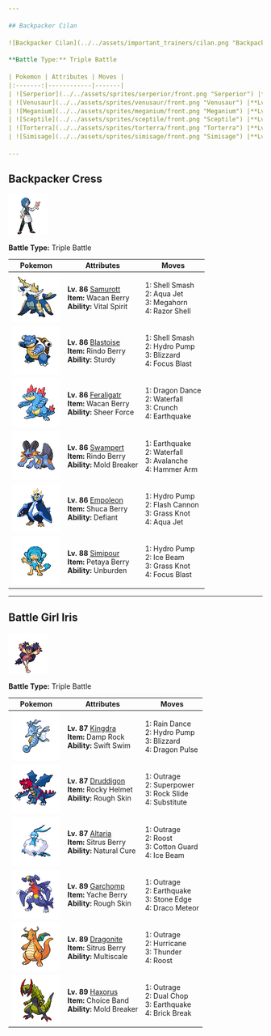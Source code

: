 ```yaml
---

## Backpacker Cilan

![Backpacker Cilan](../../assets/important_trainers/cilan.png "Backpacker Cilan")

**Battle Type:** Triple Battle

| Pokemon | Attributes | Moves |
|:-------:|------------|-------|
| ![Serperior](../../assets/sprites/serperior/front.png "Serperior") |**Lv. 86** [Serperior](../../pokemon/serperior.md/)<br>**Item:** <span class="tooltip" title="Weakens a supereffective Ice-type attack against the holding Pokémon.">Yache Berry</span><br>**Ability:** <span class="tooltip" title="Makes stat changes have an opposite effect.">Contrary</span> | 1: <span class='tooltip' title='The user whips up a storm of leaves around the target. The attack’s recoil harshly reduces the user’s Sp. Atk stat.'>Leaf Storm</span><br>2: <span class='tooltip' title='A wondrous wall of light is put up to suppress damage from special attacks for five turns.'>Light Screen</span><br>3: <span class='tooltip' title='A wondrous wall of light is put up to suppress damage from physical attacks for five turns.'>Reflect</span><br>4: <span class='tooltip' title='The user intensifies the sun for five turns, powering up Fire-type moves.'>Sunny Day</span> |
| ![Venusaur](../../assets/sprites/venusaur/front.png "Venusaur") |**Lv. 86** [Venusaur](../../pokemon/venusaur.md/)<br>**Item:** <span class="tooltip" title="Weakens a supereffective Psychic-type attack against the holding Pokémon.">Payapa Berry</span><br>**Ability:** <span class="tooltip" title="Boosts the Pokémon’s Speed in sunshine.">Chlorophyll</span> | 1: <span class='tooltip' title='The user’s body grows all at once, raising the Attack and Sp. Atk stats.'>Growth</span><br>2: <span class='tooltip' title='The user sets off an earthquake that strikes those around it.'>Earthquake</span><br>3: <span class='tooltip' title='The user violently whirls its vines or tentacles to harshly lash the target.'>Power Whip</span><br>4: <span class='tooltip' title='Unsanitary sludge is hurled at the target. It may also poison the target.'>Sludge Bomb</span> |
| ![Meganium](../../assets/sprites/meganium/front.png "Meganium") |**Lv. 86** [Meganium](../../pokemon/meganium.md/)<br>**Item:** <span class="tooltip" title="Weakens a supereffective Poison-type attack against the holding Pokémon.">Kebia Berry</span><br>**Ability:** <span class="tooltip" title="All status problems heal when it switches out.">Natural Cure</span> | 1: <span class='tooltip' title='The user releases a soothing scent that heals all status problems affecting the user’s party.'>Aromatherapy</span><br>2: <span class='tooltip' title='The user attacks the target by scattering petals for two to three turns. The user then becomes confused.'>Petal Dance</span><br>3: <span class='tooltip' title='A move that leaves the target badly poisoned. Its poison damage worsens every turn.'>Toxic</span><br>4: <span class='tooltip' title='A seed is planted on the target. It steals some HP from the target every turn.'>Leech Seed</span> |
| ![Sceptile](../../assets/sprites/sceptile/front.png "Sceptile") |**Lv. 86** [Sceptile](../../pokemon/sceptile.md/)<br>**Item:** <span class="tooltip" title="Weakens a supereffective Bug-type attack against the holding Pokémon.">Tanga Berry</span><br>**Ability:** <span class="tooltip" title="Powers up moves of the same type.">Adaptability</span> | 1: <span class='tooltip' title='The user draws power from nature and fires it at the target. It may also lower the target’s Sp. Def.'>Energy Ball</span><br>2: <span class='tooltip' title='The user heightens its mental focus and unleashes its power. It may also lower the target’s Sp. Def.'>Focus Blast</span><br>3: <span class='tooltip' title='The target is attacked with a shock wave generated by the user’s gaping mouth.'>Dragon Pulse</span><br>4: <span class='tooltip' title='The user whips up a storm of leaves around the target. The attack’s recoil harshly reduces the user’s Sp. Atk stat.'>Leaf Storm</span> |
| ![Torterra](../../assets/sprites/torterra/front.png "Torterra") |**Lv. 86** [Torterra](../../pokemon/torterra.md/)<br>**Item:** <span class="tooltip" title="Weakens a supereffective Fire-type attack against the holding Pokémon.">Occa Berry</span><br>**Ability:** <span class="tooltip" title="It cannot be knocked out with one hit.">Sturdy</span> | 1: <span class='tooltip' title='The user sets off an earthquake that strikes those around it.'>Earthquake</span><br>2: <span class='tooltip' title='The user crunches up the target with sharp fangs. It may also lower the target’s Defense stat.'>Crunch</span><br>3: <span class='tooltip' title='The user slams its rugged body into the target to attack. The user also sustains serious damage.'>Wood Hammer</span><br>4: <span class='tooltip' title='The user stabs the foe with sharpened stones from below. It has a high critical-hit ratio.'>Stone Edge</span> |
| ![Simisage](../../assets/sprites/simisage/front.png "Simisage") |**Lv. 88** [Simisage](../../pokemon/simisage.md/)<br>**Item:** <span class="tooltip" title="If held by a Pokémon, it raises its Attack stat in a pinch.">Liechi Berry</span><br>**Ability:** <span class="tooltip" title="Raises Speed if a held item is used.">Unburden</span> | 1: <span class='tooltip' title='The user whips up a storm of leaves around the target. The attack’s recoil harshly reduces the user’s Sp. Atk stat.'>Leaf Storm</span><br>2: <span class='tooltip' title='Large boulders are hurled at the opposing team to inflict damage. It may also make the targets flinch.'>Rock Slide</span><br>3: <span class='tooltip' title='The user slashes with a sharp claw made from shadows. Critical hits land more easily.'>Shadow Claw</span><br>4: <span class='tooltip' title='A powerful low kick that makes the target fall over. It inflicts greater damage on heavier targets.'>Low Kick</span> |

---
```


## Backpacker Cress

![Backpacker Cress](../../assets/important_trainers/cress.png "Backpacker Cress")

**Battle Type:** Triple Battle

| Pokemon | Attributes | Moves |
|:-------:|------------|-------|
| ![Samurott](../../assets/sprites/samurott/front.png "Samurott") |**Lv. 86** [Samurott](../../pokemon/samurott.md/)<br>**Item:** <span class="tooltip" title="Weakens a supereffective Electric-type attack against the holding Pokémon.">Wacan Berry</span><br>**Ability:** <span class="tooltip" title="Prevents the Pokémon from falling asleep.">Vital Spirit</span> | 1: <span class='tooltip' title='The user breaks its shell, lowering its Defense and Sp. Def stats but sharply raising Attack, Sp. Atk, and Speed stats.'>Shell Smash</span><br>2: <span class='tooltip' title='The user lunges at the target at a speed that makes it almost invisible. It is sure to strike first.'>Aqua Jet</span><br>3: <span class='tooltip' title='Using its tough and impressive horn, the user rams into the target with no letup.'>Megahorn</span><br>4: <span class='tooltip' title='The user cuts its target with sharp shells. This attack may also lower the target’s Defense stat.'>Razor Shell</span> |
| ![Blastoise](../../assets/sprites/blastoise/front.png "Blastoise") |**Lv. 86** [Blastoise](../../pokemon/blastoise.md/)<br>**Item:** <span class="tooltip" title="Weakens a supereffective Grass-type attack against the holding Pokémon.">Rindo Berry</span><br>**Ability:** <span class="tooltip" title="It cannot be knocked out with one hit.">Sturdy</span> | 1: <span class='tooltip' title='The user breaks its shell, lowering its Defense and Sp. Def stats but sharply raising Attack, Sp. Atk, and Speed stats.'>Shell Smash</span><br>2: <span class='tooltip' title='The target is blasted by a huge volume of water launched under great pressure.'>Hydro Pump</span><br>3: <span class='tooltip' title='A howling blizzard is summoned to strike the opposing team. It may also freeze them solid.'>Blizzard</span><br>4: <span class='tooltip' title='The user heightens its mental focus and unleashes its power. It may also lower the target’s Sp. Def.'>Focus Blast</span> |
| ![Feraligatr](../../assets/sprites/feraligatr/front.png "Feraligatr") |**Lv. 86** [Feraligatr](../../pokemon/feraligatr.md/)<br>**Item:** <span class="tooltip" title="Weakens a supereffective Electric-type attack against the holding Pokémon.">Wacan Berry</span><br>**Ability:** <span class="tooltip" title="Removes added effects to increase move damage.">Sheer Force</span> | 1: <span class='tooltip' title='The user vigorously performs a mystic, powerful dance that boosts its Attack and Speed stats.'>Dragon Dance</span><br>2: <span class='tooltip' title='The user charges at the target and may make it flinch. It can also be used to climb a waterfall.'>Waterfall</span><br>3: <span class='tooltip' title='The user crunches up the target with sharp fangs. It may also lower the target’s Defense stat.'>Crunch</span><br>4: <span class='tooltip' title='The user sets off an earthquake that strikes those around it.'>Earthquake</span> |
| ![Swampert](../../assets/sprites/swampert/front.png "Swampert") |**Lv. 86** [Swampert](../../pokemon/swampert.md/)<br>**Item:** <span class="tooltip" title="Weakens a supereffective Grass-type attack against the holding Pokémon.">Rindo Berry</span><br>**Ability:** <span class="tooltip" title="Moves can be used regardless of Abilities.">Mold Breaker</span> | 1: <span class='tooltip' title='The user sets off an earthquake that strikes those around it.'>Earthquake</span><br>2: <span class='tooltip' title='The user charges at the target and may make it flinch. It can also be used to climb a waterfall.'>Waterfall</span><br>3: <span class='tooltip' title='An attack move that inflicts double the damage if the user has been hurt by the target in the same turn.'>Avalanche</span><br>4: <span class='tooltip' title='The user swings and hits with its strong and heavy fist. It lowers the user’s Speed, however.'>Hammer Arm</span> |
| ![Empoleon](../../assets/sprites/empoleon/front.png "Empoleon") |**Lv. 86** [Empoleon](../../pokemon/empoleon.md/)<br>**Item:** <span class="tooltip" title="Weakens a supereffective Ground-type attack against the holding Pokémon.">Shuca Berry</span><br>**Ability:** <span class="tooltip" title="When its stats are lowered its Attack increases.">Defiant</span> | 1: <span class='tooltip' title='The target is blasted by a huge volume of water launched under great pressure.'>Hydro Pump</span><br>2: <span class='tooltip' title='The user gathers all its light energy and releases it at once. It may also lower the target’s Sp. Def stat.'>Flash Cannon</span><br>3: <span class='tooltip' title='The user snares the target with grass and trips it. The heavier the target, the greater the damage.'>Grass Knot</span><br>4: <span class='tooltip' title='The user lunges at the target at a speed that makes it almost invisible. It is sure to strike first.'>Aqua Jet</span> |
| ![Simipour](../../assets/sprites/simipour/front.png "Simipour") |**Lv. 88** [Simipour](../../pokemon/simipour.md/)<br>**Item:** <span class="tooltip" title="If held by a Pokémon, it raises its Sp. Atk stat in a pinch.">Petaya Berry</span><br>**Ability:** <span class="tooltip" title="Raises Speed if a held item is used.">Unburden</span> | 1: <span class='tooltip' title='The target is blasted by a huge volume of water launched under great pressure.'>Hydro Pump</span><br>2: <span class='tooltip' title='The target is struck with an icy-cold beam of energy. It may also freeze the target solid.'>Ice Beam</span><br>3: <span class='tooltip' title='The user snares the target with grass and trips it. The heavier the target, the greater the damage.'>Grass Knot</span><br>4: <span class='tooltip' title='The user heightens its mental focus and unleashes its power. It may also lower the target’s Sp. Def.'>Focus Blast</span> |

---

## Battle Girl Iris

![Battle Girl Iris](../../assets/important_trainers/iris.png "Battle Girl Iris")

**Battle Type:** Triple Battle

| Pokemon | Attributes | Moves |
|:-------:|------------|-------|
| ![Kingdra](../../assets/sprites/kingdra/front.png "Kingdra") |**Lv. 87** [Kingdra](../../pokemon/kingdra.md/)<br>**Item:** <span class="tooltip" title="A Pokémon held item that extends the duration of the move Rain Dance used by the holder.">Damp Rock</span><br>**Ability:** <span class="tooltip" title="Boosts the Pokémon’s Speed in rain.">Swift Swim</span> | 1: <span class='tooltip' title='The user summons a heavy rain that falls for five turns, powering up Water-type moves.'>Rain Dance</span><br>2: <span class='tooltip' title='The target is blasted by a huge volume of water launched under great pressure.'>Hydro Pump</span><br>3: <span class='tooltip' title='A howling blizzard is summoned to strike the opposing team. It may also freeze them solid.'>Blizzard</span><br>4: <span class='tooltip' title='The target is attacked with a shock wave generated by the user’s gaping mouth.'>Dragon Pulse</span> |
| ![Druddigon](../../assets/sprites/druddigon/front.png "Druddigon") |**Lv. 87** [Druddigon](../../pokemon/druddigon.md/)<br>**Item:** <span class="tooltip" title="If the holder of this item takes damage, the attacker will also be damaged upon contact.">Rocky Helmet</span><br>**Ability:** <span class="tooltip" title="Inflicts damage to the attacker on contact.">Rough Skin</span> | 1: <span class='tooltip' title='The user rampages and attacks for two to three turns. It then becomes confused, however.'>Outrage</span><br>2: <span class='tooltip' title='The user attacks the target with great power. However, it also lowers the user’s Attack and Defense.'>Superpower</span><br>3: <span class='tooltip' title='Large boulders are hurled at the opposing team to inflict damage. It may also make the targets flinch.'>Rock Slide</span><br>4: <span class='tooltip' title='The user makes a copy of itself using some of its HP. The copy serves as the user’s decoy.'>Substitute</span> |
| ![Altaria](../../assets/sprites/altaria/front.png "Altaria") |**Lv. 87** [Altaria](../../pokemon/altaria.md/)<br>**Item:** <span class="tooltip" title="If held by a Pokémon, it heals the user’s HP a little.">Sitrus Berry</span><br>**Ability:** <span class="tooltip" title="All status problems heal when it switches out.">Natural Cure</span> | 1: <span class='tooltip' title='The user rampages and attacks for two to three turns. It then becomes confused, however.'>Outrage</span><br>2: <span class='tooltip' title='The user lands and rests its body. It restores the user’s HP by up to half of its max HP.'>Roost</span><br>3: <span class='tooltip' title='The user protects itself by wrapping its body in soft cotton, drastically raising the user’s Defense stat.'>Cotton Guard</span><br>4: <span class='tooltip' title='The target is struck with an icy-cold beam of energy. It may also freeze the target solid.'>Ice Beam</span> |
| ![Garchomp](../../assets/sprites/garchomp/front.png "Garchomp") |**Lv. 89** [Garchomp](../../pokemon/garchomp.md/)<br>**Item:** <span class="tooltip" title="Weakens a supereffective Ice-type attack against the holding Pokémon.">Yache Berry</span><br>**Ability:** <span class="tooltip" title="Inflicts damage to the attacker on contact.">Rough Skin</span> | 1: <span class='tooltip' title='The user rampages and attacks for two to three turns. It then becomes confused, however.'>Outrage</span><br>2: <span class='tooltip' title='The user sets off an earthquake that strikes those around it.'>Earthquake</span><br>3: <span class='tooltip' title='The user stabs the foe with sharpened stones from below. It has a high critical-hit ratio.'>Stone Edge</span><br>4: <span class='tooltip' title='Comets are summoned down from the sky onto the target. The attack’s recoil harshly reduces the user’s Sp. Atk stat.'>Draco Meteor</span> |
| ![Dragonite](../../assets/sprites/dragonite/front.png "Dragonite") |**Lv. 89** [Dragonite](../../pokemon/dragonite.md/)<br>**Item:** <span class="tooltip" title="If held by a Pokémon, it heals the user’s HP a little.">Sitrus Berry</span><br>**Ability:** <span class="tooltip" title="Reduces damage when HP is full.">Multiscale</span> | 1: <span class='tooltip' title='The user rampages and attacks for two to three turns. It then becomes confused, however.'>Outrage</span><br>2: <span class='tooltip' title='The user attacks by wrapping its opponent in a fierce wind that flies up into the sky. It may also confuse the target.'>Hurricane</span><br>3: <span class='tooltip' title='A wicked thunderbolt is dropped on the target to inflict damage. It may also leave the target with paralysis.'>Thunder</span><br>4: <span class='tooltip' title='The user lands and rests its body. It restores the user’s HP by up to half of its max HP.'>Roost</span> |
| ![Haxorus](../../assets/sprites/haxorus/front.png "Haxorus") |**Lv. 89** [Haxorus](../../pokemon/haxorus.md/)<br>**Item:** <span class="tooltip" title="An item to be held by a Pokémon. This headband ups Attack, but allows the use of only one of its moves.">Choice Band</span><br>**Ability:** <span class="tooltip" title="Moves can be used regardless of Abilities.">Mold Breaker</span> | 1: <span class='tooltip' title='The user rampages and attacks for two to three turns. It then becomes confused, however.'>Outrage</span><br>2: <span class='tooltip' title='The user attacks its target by hitting it with brutal strikes. The target is hit twice in a row.'>Dual Chop</span><br>3: <span class='tooltip' title='The user sets off an earthquake that strikes those around it.'>Earthquake</span><br>4: <span class='tooltip' title='The user attacks with a swift chop. It can also break any barrier such as Light Screen and Reflect.'>Brick Break</span> |

